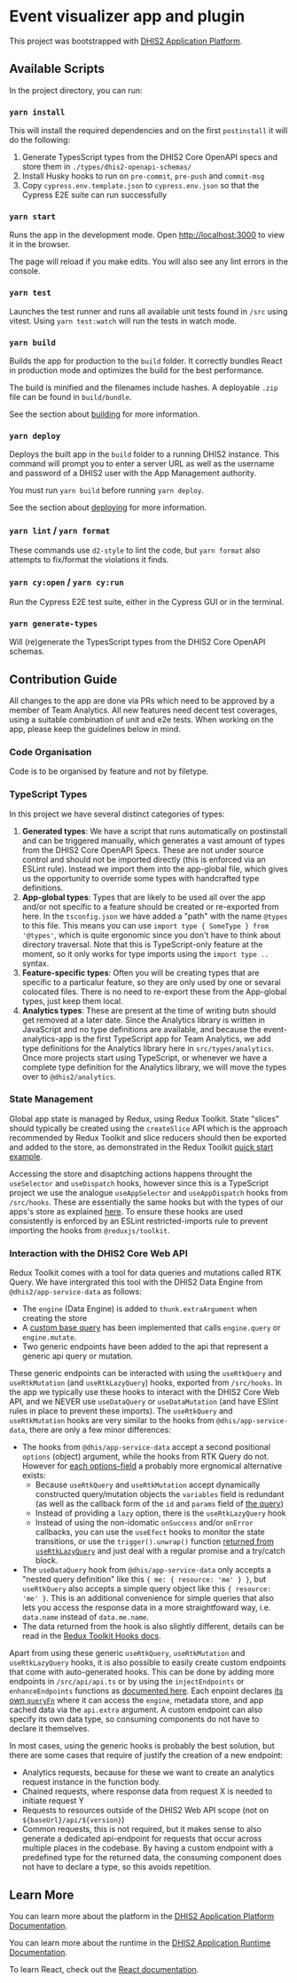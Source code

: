 # Event visualizer app and plugin

This project was bootstrapped with [DHIS2 Application Platform](https://github.com/dhis2/app-platform).

## Available Scripts

In the project directory, you can run:

### `yarn install`

This will install the required dependencies and on the first `postinstall` it will do the following:

1. Generate TypesScript types from the DHIS2 Core OpenAPI specs and store them in `./types/dhis2-openapi-schemas/`
2. Install Husky hooks to run on `pre-commit`, `pre-push` and `commit-msg`
3. Copy `cypress.env.template.json` to `cypress.env.json` so that the Cypress E2E suite can run successfully

### `yarn start`

Runs the app in the development mode. Open [http://localhost:3000](http://localhost:3000) to view it in the browser.

The page will reload if you make edits. You will also see any lint errors in the console.

### `yarn test`

Launches the test runner and runs all available unit tests found in `/src` using vitest. Using `yarn test:watch` will run the tests in watch mode.

### `yarn build`

Builds the app for production to the `build` folder. It correctly bundles React in production mode and optimizes the build for the best performance.

The build is minified and the filenames include hashes. A deployable `.zip` file can be found in `build/bundle`.

See the section about [building](https://platform.dhis2.nu/#/scripts/build) for more information.

### `yarn deploy`

Deploys the built app in the `build` folder to a running DHIS2 instance. This command will prompt you to enter a server URL as well as the username and password of a DHIS2 user with the App Management authority.

You must run `yarn build` before running `yarn deploy`.

See the section about [deploying](https://platform.dhis2.nu/#/scripts/deploy) for more information.

### `yarn lint` / `yarn format`

These commands use `d2-style` to lint the code, but `yarn format` also attempts to fix/format the violations it finds.

### `yarn cy:open` / `yarn cy:run`

Run the Cypress E2E test suite, either in the Cypress GUI or in the terminal.

### `yarn generate-types`

Will (re)generate the TypesScript types from the DHIS2 Core OpenAPI schemas.

## Contribution Guide

All changes to the app are done via PRs which need to be approved by a member of Team Analytics. All new features need decent test coverages, using a suitable combination of unit and e2e tests. When working on the app, please keep the guidelines below in mind.

### Code Organisation

Code is to be organised by feature and not by filetype.

### TypeScript Types

In this project we have several distinct categories of types:

1. **Generated types**: We have a script that runs automatically on postinstall and can be triggered manually, which generates a vast amount of types from the DHIS2 Core OpenAPI Specs. These are not under source control and should not be imported directly (this is enforced via an ESLint rule). Instead we import them into the app-global file, which gives us the opportunity to override some types with handcrafted type definitions.
2. **App-global types**: Types that are likely to be used all over the app and/or not specific to a feature should be created or re-exported from here. In the `tsconfig.json` we have added a "path" with the name `@types` to this file. This means you can use `import type { SomeType } from '@types'`, which is quite ergonomic since you don't have to think about directory traversal. Note that this is TypeScript-only feature at the moment, so it only works for type imports using the `import type ..` syntax.
3. **Feature-specific types**: Often you will be creating types that are specific to a particalur feature, so they are only used by one or sevaral colocated files. There is no need to re-export these from the App-global types, just keep them local.
4. **Analytics types**: These are present at the time of writing butn should get removed at a later date. Since the Analytics library is written in JavaScript and no type definitions are available, and because the event-analytics-app is the first TypeScript app for Team Analytics, we add type definitions for the Analytics library here in `src/types/analytics`. Once more projects start using TypeScript, or whenever we have a complete type definition for the Analytics library, we will move the types over to `@dhis2/analytics`.

### State Management

Global app state is managed by Redux, using Redux Toolkit. State "slices" should typically be created using the `createSlice` API which is the approach recommended by Redux Toolkit and slice reducers should then be exported and added to the store, as demonstrated in the Redux Toolkit [quick start example](https://redux-toolkit.js.org/tutorials/quick-start).

Accessing the store and disaptching actions happens throught the `useSelector` and `useDispatch` hooks, however since this is a TypeScript project we use the analogue `useAppSelector` and `useAppDispatch` hooks from `/src/hooks`. These are essentially the same hooks but with the types of our apps's store as explained [here](https://redux-toolkit.js.org/tutorials/typescript#define-typed-hooks). To ensure these hooks are used consistently is enforced by an ESLint restricted-imports rule to prevent importing the hooks from `@reduxjs/toolkit`.

### Interaction with the DHIS2 Core Web API

Redux Toolkit comes with a tool for data queries and mutations called RTK Query. We have intergrated this tool with the DHIS2 Data Engine from `@dhis2/app-service-data` as follows:

-   The `engine` (Data Engine) is added to `thunk.extraArgument` when creating the store
-   A [custom base query](https://redux-toolkit.js.org/rtk-query/usage/customizing-queries#customizing-queries-with-basequery) has been implemented that calls `engine.query` or `engine.mutate`.
-   Two generic endpoints have been added to the api that represent a generic api query or mutation.

These generic endpoints can be interacted with using the `useRtkQuery` and `useRtkMutation` (and `useRtkLazyQuery`) hooks, exported from `/src/hooks`. In the app we typically use these hooks to interact with the DHIS2 Core Web API, and we NEVER use `useDataQuery` or `useDataMutation` (and have ESlint rules in place to prevent these imports). The `useRtkQuery` and `useRtkMutation` hooks are very similar to the hooks from `@dhis/app-service-data`, there are only a few minor differences:

-   The hooks from `@dhis/app-service-data` accept a second positional `options` (object) argument, while the hooks from RTK Query do not. However for [each options-field](https://developers.dhis2.org/docs/app-runtime/hooks/usedataquery/) a probably more ergnomical alternative exists:
    -   Because `useRtkQuery` and `useRtkMutation` accept dynamically constructed query/mutation objects the `variables` field is redundant (as well as the callback form of the `id` and `params` field of [the query](https://developers.dhis2.org/docs/app-runtime/types/Query))
    -   Instead of providing a `lazy` option, there is the `useRtkLazyQuery` hook
    -   Instead of using the non-idomatic `onSuccess` and/or `onError` callbacks, you can use the `useEfect` hooks to monitor the state transitions, or use the `trigger().unwrap()` function [returned from `useRtkLazyQuery`](https://redux-toolkit.js.org/rtk-query/api/created-api/hooks#uselazyquery-signature) and just deal with a regular promise and a try/catch block.
-   The `useDataQuery` hook from `@dhis/app-service-data` only accepts a "nested query definition" like this `{ me: { resource: 'me' } }`, but `useRtkQuery` also accepts a simple query object like this `{ resource: 'me' }`. This is an additional convenience for simple queries that also lets you access the response data in a more straightfoward way, i.e. `data.name` instead of `data.me.name`.
-   The data returned from the hook is also slightly different, details can be read in the [Redux Toolkit Hooks docs](https://redux-toolkit.js.org/rtk-query/api/created-api/hooks).

Apart from using these generic `useRtkQuery`, `useRtkMutation` and `useRtkLazyQuery` hooks, it is also possible to easily create custom endpoints that come with auto-generated hooks. This can be done by adding more endpoints in `/src/api/api.ts` or by using the `injectEndpoints` or `enhanceEndpoints` functions as [documented here](https://redux-toolkit.js.org/rtk-query/api/created-api/code-splitting). Each enpoint declares [its own `queryFn`](https://redux-toolkit.js.org/rtk-query/api/createApi#queryfn) where it can access the `engine`, metadata store, and app cached data via the `api.extra` argument. A custom endpoint can also specify its own data type, so consuming components do not have to declare it themselves.

In most cases, using the generic hooks is probably the best solution, but there are some cases that require of justify the creation of a new endpoint:

-   Analytics requests, because for these we want to create an analytics request instance in the function body.
-   Chained requests, where response data from request X is needed to initiate request Y
-   Requests to resources outside of the DHIS2 Web API scope (not on `${baseUrl}/api/${version}`)
-   Common requests, this is not required, but it makes sense to also generate a dedicated api-endpoint for requests that occur across multiple places in the codebase. By having a custom endpoint with a predefined type for the returned data, the consuming component does not have to declare a type, so this avoids repetition.

## Learn More

You can learn more about the platform in the [DHIS2 Application Platform Documentation](https://platform.dhis2.nu/).

You can learn more about the runtime in the [DHIS2 Application Runtime Documentation](https://runtime.dhis2.nu/).

To learn React, check out the [React documentation](https://reactjs.org/).
